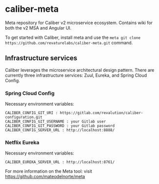 # caliber-meta
Meta repository for Caliber v2 microservice ecosystem. Contains wiki for both the v2 MSA and Angular UI. 

To get started with Caliber, install meta and use the `meta git clone https://github.com/revaturelabs/caliber-meta.git` command.

## Infrastructure services
Caliber leverages the microservice architectural design pattern. There are currently three infrastructure services: Zuul, Eureka, and Spring Cloud Config.

### Spring Cloud Config
Necessary environment variables: 
```
CALIBER_CONFIG_GIT_URI : https://gitlab.com/revalution/caliber-configuration.git
CALIBER_CONFIG_GIT_USERNAME : your Gitlab user
CALIBER_CONFIG_GIT_PASSWORD : your Gitlab password
CALIBER_CONFIG_SERVER_URL : http://localhost:8888/
```

### Netflix Eureka
Necessary environment variables:
```
CALIBER_EUREKA_SERVER_URL : http://localhost:8761/
```
For more information on the Meta tool: visit https://github.com/mateodelnorte/meta 
